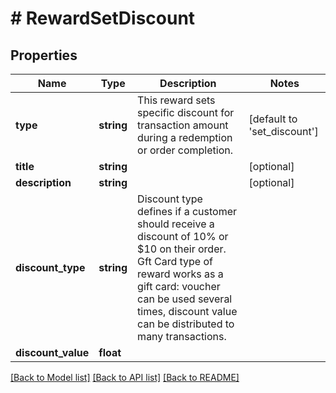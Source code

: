 # # RewardSetDiscount

## Properties

Name | Type | Description | Notes
------------ | ------------- | ------------- | -------------
**type** | **string** | This reward sets specific discount for transaction amount during a redemption or order completion. | [default to 'set_discount']
**title** | **string** |  | [optional] 
**description** | **string** |  | [optional] 
**discount_type** | **string** | Discount type defines if a customer should receive a discount of 10% or $10 on their order. Gft Card type of reward works as a gift card: voucher can be used several times, discount value can be distributed to many transactions. | 
**discount_value** | **float** |  | 

[[Back to Model list]](../../README.md#documentation-for-models) [[Back to API list]](../../README.md#documentation-for-api-endpoints) [[Back to README]](../../README.md)


